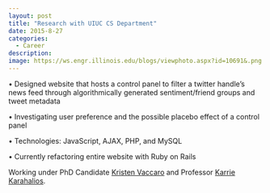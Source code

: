 ```yaml
---
layout: post
title: "Research with UIUC CS Department"
date: 2015-8-27
categories:
  - Career
description: 
image: https://ws.engr.illinois.edu/blogs/viewphoto.aspx?id=10691&.png
---
```

• Designed website that hosts a control panel to filter a twitter handle’s news feed through algorithmically generated sentiment/friend groups and tweet metadata

• Investigating user preference and the possible placebo effect of a control panel

• Technologies: JavaScript, AJAX, PHP, and MySQL 

• Currently refactoring entire website with Ruby on Rails

Working under PhD Candidate [Kristen Vaccaro](http://kvaccaro.com/) and Professor [Karrie Karahalios](http://social.cs.uiuc.edu/people/kkarahal.html).

